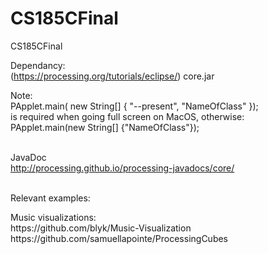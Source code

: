 # CS185CFinal
CS185CFinal

Dependancy:<br>
(https://processing.org/tutorials/eclipse/)
core.jar

Note: <br>
PApplet.main( new String[] { "--present", "NameOfClass" }); <br>
is required when going full screen on MacOS, otherwise: <br>
PApplet.main(new String[] {"NameOfClass"}); <br>

<br>JavaDoc
<br>http://processing.github.io/processing-javadocs/core/<br>

<br>Relevant examples:
<p>
Music visualizations: 
<br>https://github.com/blyk/Music-Visualization
<br>https://github.com/samuellapointe/ProcessingCubes
</p>
